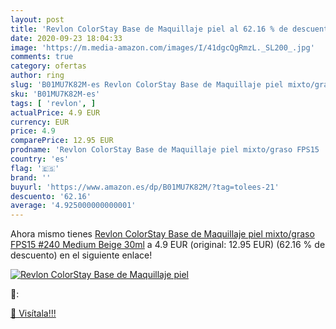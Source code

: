 ```yaml
---
layout: post
title: 'Revlon ColorStay Base de Maquillaje piel al 62.16 % de descuento'
date: 2020-09-23 18:04:33
image: 'https://m.media-amazon.com/images/I/41dgcQgRmzL._SL200_.jpg'
comments: true
category: ofertas
author: ring
slug: 'B01MU7K82M-es Revlon ColorStay Base de Maquillaje piel mixto/graso FPS15...'
sku: 'B01MU7K82M-es'
tags: [ 'revlon', ]
actualPrice: 4.9 EUR
currency: EUR
price: 4.9
comparePrice: 12.95 EUR
prodname: 'Revlon ColorStay Base de Maquillaje piel mixto/graso FPS15  #240 Medium Beige  30ml'
country: 'es'
flag: '🇪🇸'
brand: ''
buyurl: 'https://www.amazon.es/dp/B01MU7K82M/?tag=tolees-21'
descuento: '62.16'
average: '4.925000000000001'
---
```


Ahora mismo tienes [Revlon ColorStay Base de Maquillaje piel mixto/graso FPS15  #240 Medium Beige  30ml](https://www.amazon.es/dp/B01MU7K82M/?tag=tolees-21) a 4.9 EUR (original: 12.95 EUR) (62.16 %  de descuento) en el siguiente enlace!

[![Revlon ColorStay Base de Maquillaje piel](https://m.media-amazon.com/images/I/41dgcQgRmzL._SL200_.jpg)](https://www.amazon.es/dp/B01MU7K82M/?tag=tolees-21)

🔎:


[🛒 Visítala!!!](https://www.amazon.es/dp/B01MU7K82M/?tag=tolees-21)
